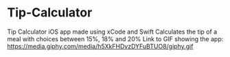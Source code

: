 # Tip-Calculator
Tip Calculator iOS app made using xCode and Swift
Calculates the tip of a meal with choices between 15%, 18% and 20%
Link to GIF showing the app: 
https://media.giphy.com/media/h5XkFHDvzDYFuBTUO8/giphy.gif
